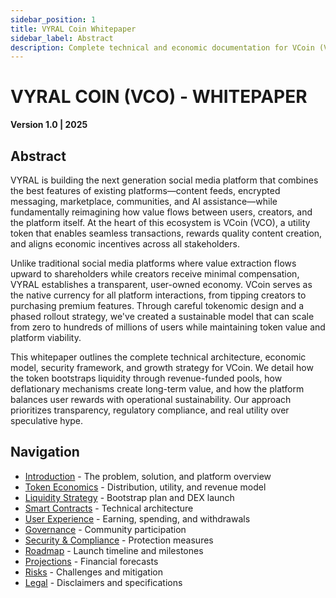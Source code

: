 ```yaml
---
sidebar_position: 1
title: VYRAL Coin Whitepaper
sidebar_label: Abstract
description: Complete technical and economic documentation for VCoin (VCO)
---
```


# VYRAL COIN (VCO) - WHITEPAPER

**Version 1.0 | 2025**

## Abstract

VYRAL is building the next generation social media platform that combines the best features of existing platforms—content feeds, encrypted messaging, marketplace, communities, and AI assistance—while fundamentally reimagining how value flows between users, creators, and the platform itself. At the heart of this ecosystem is VCoin (VCO), a utility token that enables seamless transactions, rewards quality content creation, and aligns economic incentives across all stakeholders.

Unlike traditional social media platforms where value extraction flows upward to shareholders while creators receive minimal compensation, VYRAL establishes a transparent, user-owned economy. VCoin serves as the native currency for all platform interactions, from tipping creators to purchasing premium features. Through careful tokenomic design and a phased rollout strategy, we've created a sustainable model that can scale from zero to hundreds of millions of users while maintaining token value and platform viability.

This whitepaper outlines the complete technical architecture, economic model, security framework, and growth strategy for VCoin. We detail how the token bootstraps liquidity through revenue-funded pools, how deflationary mechanisms create long-term value, and how the platform balances user rewards with operational sustainability. Our approach prioritizes transparency, regulatory compliance, and real utility over speculative hype.

## Navigation

- [Introduction](./introduction) - The problem, solution, and platform overview
- [Token Economics](./token-economics) - Distribution, utility, and revenue model
- [Liquidity Strategy](./liquidity-strategy) - Bootstrap plan and DEX launch
- [Smart Contracts](./smart-contracts) - Technical architecture
- [User Experience](./user-experience) - Earning, spending, and withdrawals
- [Governance](./governance) - Community participation
- [Security & Compliance](./security-compliance) - Protection measures
- [Roadmap](./roadmap) - Launch timeline and milestones
- [Projections](./projections) - Financial forecasts
- [Risks](./risks) - Challenges and mitigation
- [Legal](./legal) - Disclaimers and specifications
